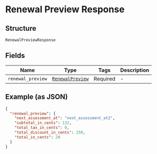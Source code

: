 
# Renewal Preview Response

## Structure

`RenewalPreviewResponse`

## Fields

| Name | Type | Tags | Description |
|  --- | --- | --- | --- |
| `renewal_preview` | [`RenewalPreview`](../../doc/models/renewal-preview.md) | Required | - |

## Example (as JSON)

```json
{
  "renewal_preview": {
    "next_assessment_at": "next_assessment_at2",
    "subtotal_in_cents": 132,
    "total_tax_in_cents": 0,
    "total_discount_in_cents": 250,
    "total_in_cents": 20
  }
}
```

